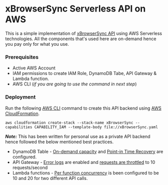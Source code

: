 # xBrowserSync Serverless API on AWS

This is a simple implementation of [xBrowserSync API](https://github.com/xbrowsersync/api) using AWS Serverless technologies. All the components that's used here are on-demand hence you pay only for what you use.

### Prerequisites
* Active AWS Account
* IAM permissions to create IAM Role, DynamoDB Tabe, API Gateway & Lambda function.
* AWS CLI (*if you are going to use the command in next step*)

### Deployment
Run the following [AWS CLI](https://awscli.amazonaws.com/v2/documentation/api/latest/reference/index.html) command to create this API backend using [AWS CloudFormation](https://aws.amazon.com/cloudformation/).

```
aws cloudformation create-stack --stack-name xBrowserSync --capabilities CAPABILITY_IAM --template-body file://xBrowserSync.yaml
```

***Note:***
This has been written for personal use as a private API backend hence followed the below mentioned best practices.
* DynamoDB Table - [On-demand capacity](https://docs.aws.amazon.com/amazondynamodb/latest/developerguide/HowItWorks.ReadWriteCapacityMode.html#HowItWorks.OnDemand) and [Point-in Time Recovery](https://docs.aws.amazon.com/amazondynamodb/latest/developerguide/PointInTimeRecovery.html) are configured.
* API Gateway - [Error logs](https://docs.aws.amazon.com/apigateway/latest/developerguide/set-up-logging.html) are enabled and [requests are throttled](https://docs.aws.amazon.com/apigateway/latest/developerguide/api-gateway-request-throttling.html#apigateway-how-throttling-limits-are-applied) to 10 requests/second
* Lambda functions - [Per function concurrency](https://docs.aws.amazon.com/lambda/latest/dg/API_PutFunctionConcurrency.html) is been configured to be 10 and 20 for two different API calls.

